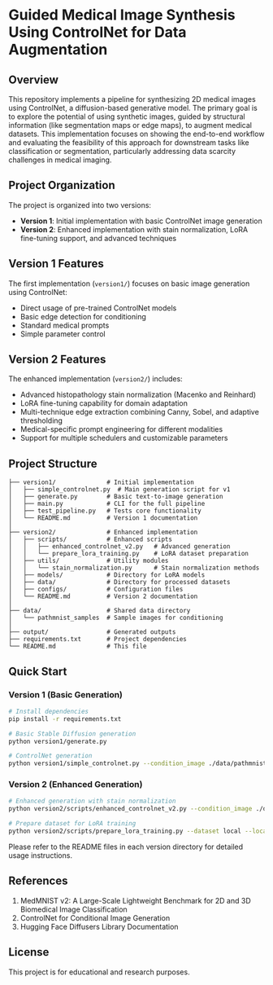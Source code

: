 # Guided Medical Image Synthesis Using ControlNet for Data Augmentation

## Overview
This repository implements a pipeline for synthesizing 2D medical images using ControlNet, a diffusion-based generative model. The primary goal is to explore the potential of using synthetic images, guided by structural information (like segmentation maps or edge maps), to augment medical datasets. This implementation focuses on showing the end-to-end workflow and evaluating the feasibility of this approach for downstream tasks like classification or segmentation, particularly addressing data scarcity challenges in medical imaging.

## Project Organization

The project is organized into two versions:

- **Version 1**: Initial implementation with basic ControlNet image generation
- **Version 2**: Enhanced implementation with stain normalization, LoRA fine-tuning support, and advanced techniques

## Version 1 Features

The first implementation (`version1/`) focuses on basic image generation using ControlNet:

- Direct usage of pre-trained ControlNet models
- Basic edge detection for conditioning
- Standard medical prompts
- Simple parameter control

## Version 2 Features

The enhanced implementation (`version2/`) includes:

- Advanced histopathology stain normalization (Macenko and Reinhard)
- LoRA fine-tuning capability for domain adaptation
- Multi-technique edge extraction combining Canny, Sobel, and adaptive thresholding
- Medical-specific prompt engineering for different modalities
- Support for multiple schedulers and customizable parameters

## Project Structure
```
├── version1/              # Initial implementation
│   ├── simple_controlnet.py  # Main generation script for v1
│   ├── generate.py        # Basic text-to-image generation
│   ├── main.py            # CLI for the full pipeline
│   ├── test_pipeline.py   # Tests core functionality
│   └── README.md          # Version 1 documentation
│
├── version2/              # Enhanced implementation
│   ├── scripts/           # Enhanced scripts
│   │   ├── enhanced_controlnet_v2.py   # Advanced generation
│   │   └── prepare_lora_training.py    # LoRA dataset preparation
│   ├── utils/             # Utility modules
│   │   └── stain_normalization.py      # Stain normalization methods
│   ├── models/            # Directory for LoRA models
│   ├── data/              # Directory for processed datasets
│   ├── configs/           # Configuration files
│   └── README.md          # Version 2 documentation
│
├── data/                  # Shared data directory
│   └── pathmnist_samples  # Sample images for conditioning
│
├── output/                # Generated outputs
├── requirements.txt       # Project dependencies
└── README.md              # This file
```

## Quick Start

### Version 1 (Basic Generation)

```bash
# Install dependencies
pip install -r requirements.txt

# Basic Stable Diffusion generation
python version1/generate.py

# ControlNet generation
python version1/simple_controlnet.py --condition_image ./data/pathmnist_samples/sample_0000.png
```

### Version 2 (Enhanced Generation)

```bash
# Enhanced generation with stain normalization
python version2/scripts/enhanced_controlnet_v2.py --condition_image ./data/pathmnist_samples/sample_0000.png --stain_norm macenko

# Prepare dataset for LoRA training
python version2/scripts/prepare_lora_training.py --dataset local --local_dataset_path ./my_dataset --stain_norm macenko
```

Please refer to the README files in each version directory for detailed usage instructions.

## References
1. MedMNIST v2: A Large-Scale Lightweight Benchmark for 2D and 3D Biomedical Image Classification
2. ControlNet for Conditional Image Generation
3. Hugging Face Diffusers Library Documentation

## License
This project is for educational and research purposes.
